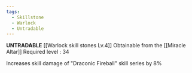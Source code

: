 ```yaml
---
tags:
  - Skillstone
  - Warlock
  - Untradable
---
```

**UNTRADABLE**
[[Warlock skill stones Lv.4]]
Obtainable from the [[Miracle Altar]]
Required level : 34

Increases skill damage of "Draconic Fireball" skill series by 8%
